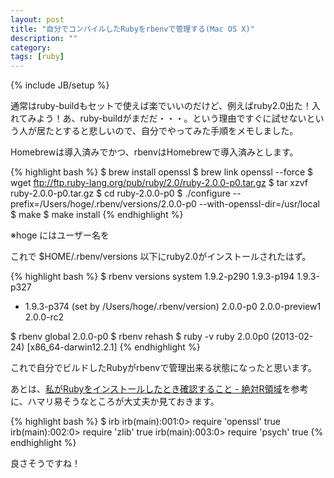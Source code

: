 ```yaml
---
layout: post
title: "自分でコンパイルしたRubyをrbenvで管理する(Mac OS X)"
description: ""
category: 
tags: [ruby]
---
```

{% include JB/setup %}

通常はruby-buildもセットで使えば楽でいいのだけど、例えばruby2.0出た！入れてみよう！あ、ruby-buildがまだだ・・・。という理由ですぐに試せないという人が居たとすると悲しいので、自分でやってみた手順をメモしました。

Homebrewは導入済みでかつ、rbenvはHomebrewで導入済みとします。

{% highlight bash  %}
$ brew install openssl
$ brew link openssl --force
$ wget ftp://ftp.ruby-lang.org/pub/ruby/2.0/ruby-2.0.0-p0.tar.gz
$ tar xzvf ruby-2.0.0-p0.tar.gz
$ cd ruby-2.0.0-p0
$ ./configure --prefix=/Users/hoge/.rbenv/versions/2.0.0-p0 --with-openssl-dir=/usr/local
$ make
$ make install
{% endhighlight %}

※hoge にはユーザー名を

これで $HOME/.rbenv/versions 以下にruby2.0がインストールされたはず。

{% highlight bash  %}
$ rbenv versions
  system
  1.9.2-p290
  1.9.3-p194
  1.9.3-p327
* 1.9.3-p374 (set by /Users/hoge/.rbenv/version)
  2.0.0-p0
  2.0.0-preview1
  2.0.0-rc2

$ rbenv global 2.0.0-p0
$ rbenv rehash
$ ruby -v
ruby 2.0.0p0 (2013-02-24) [x86_64-darwin12.2.1]
{% endhighlight %}

これで自分でビルドしたRubyがrbenvで管理出来る状態になったと思います。

あとは、[私がRubyをインストールしたとき確認すること - 絶対R領域](http://d.hatena.ne.jp/tech-kazuhisa/20130116/1358322666)を参考に、ハマリ易そうなところが大丈夫か見ておきます。

{% highlight bash  %}
$ irb
irb(main):001:0> require 'openssl'
true
irb(main):002:0> require 'zlib'
true
irb(main):003:0> require 'psych'
true
{% endhighlight %}

良さそうですね！